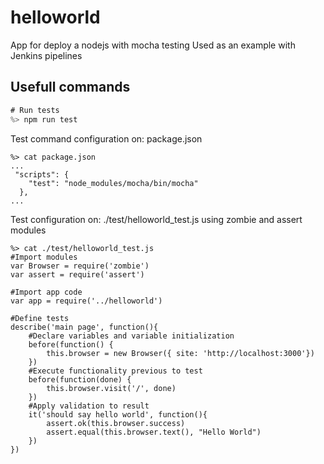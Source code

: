 # helloworld

App for deploy a nodejs with mocha testing
Used as an example with Jenkins pipelines

## Usefull commands

```js
# Run tests
%> npm run test
```

Test command configuration on: package.json 

```
%> cat package.json
...
 "scripts": {
    "test": "node_modules/mocha/bin/mocha"
  },
...
```

Test configuration on: ./test/helloworld_test.js
using zombie and assert modules

```
%> cat ./test/helloworld_test.js
#Import modules
var Browser = require('zombie')
var assert = require('assert')

#Import app code
var app = require('../helloworld')

#Define tests
describe('main page', function(){
    #Declare variables and variable initialization
    before(function() {
        this.browser = new Browser({ site: 'http://localhost:3000'})
    })
    #Execute functionality previous to test
    before(function(done) {
        this.browser.visit('/', done)
    })
    #Apply validation to result
    it('should say hello world', function(){
        assert.ok(this.browser.success)
        assert.equal(this.browser.text(), "Hello World")
    })
})

```



